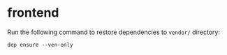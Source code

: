 # frontend

Run the following command to restore dependencies to `vendor/` directory:

    dep ensure --ven-only
